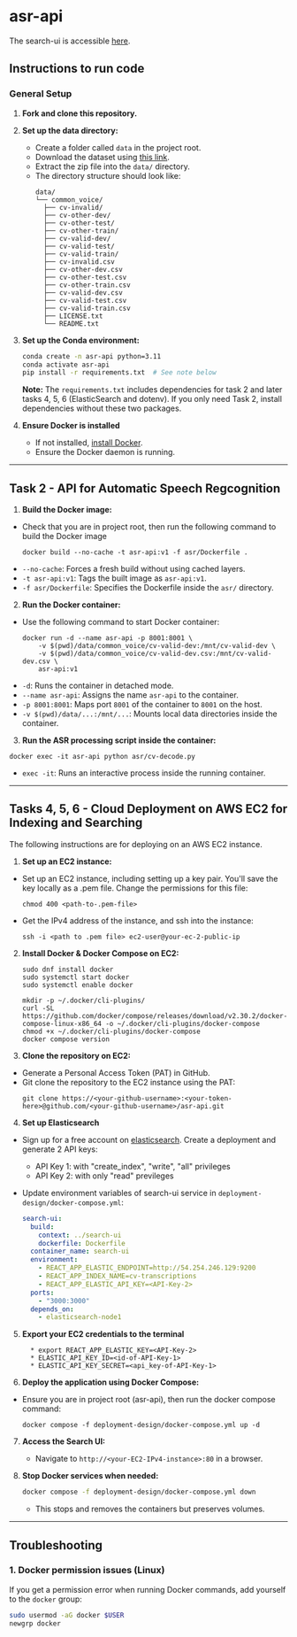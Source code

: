 # asr-api

The search-ui is accessible [here](http://54.254.246.129/).

## Instructions to run code

### General Setup

1. **Fork and clone this repository.**

2. **Set up the data directory:**

   - Create a folder called `data` in the project root.
   - Download the dataset using [this link](https://www.dropbox.com/scl/fi/i9yvfqpf7p8uye5o8k1sj/common_voice.zip?rlkey=lz3dtjuhekc3xw4jnoeoqy5yu\&dl=0).
   - Extract the zip file into the `data/` directory.
   - The directory structure should look like:
     ```
     data/
     └── common_voice/
       ├── cv-invalid/
       ├── cv-other-dev/
       ├── cv-other-test/
       ├── cv-other-train/
       ├── cv-valid-dev/
       ├── cv-valid-test/
       ├── cv-valid-train/
       ├── cv-invalid.csv
       ├── cv-other-dev.csv
       ├── cv-other-test.csv
       ├── cv-other-train.csv
       ├── cv-valid-dev.csv
       ├── cv-valid-test.csv
       ├── cv-valid-train.csv
       ├── LICENSE.txt
       └── README.txt
     ```

3. **Set up the Conda environment:**

   ```sh
   conda create -n asr-api python=3.11
   conda activate asr-api
   pip install -r requirements.txt  # See note below
   ```

   **Note:** The `requirements.txt` includes dependencies for task 2 and later tasks 4, 5, 6 (ElasticSearch and dotenv). If you only need Task 2, install dependencies without these two packages.

4. **Ensure Docker is installed**

   - If not installed, [install Docker](https://docs.docker.com/engine/install/).
   - Ensure the Docker daemon is running.

---

## Task 2 - API for Automatic Speech Regcognition

1. **Build the Docker image:**
* Check that you are in project root, then run the following command to build the Docker image
  ```
  docker build --no-cache -t asr-api:v1 -f asr/Dockerfile .
  ```
- `--no-cache`: Forces a fresh build without using cached layers.
- `-t asr-api:v1`: Tags the built image as `asr-api:v1`.
- `-f asr/Dockerfile`: Specifies the Dockerfile inside the `asr/` directory.
2. **Run the Docker container:**
* Use the following command to start Docker container:
  ```
  docker run -d --name asr-api -p 8001:8001 \
      -v $(pwd)/data/common_voice/cv-valid-dev:/mnt/cv-valid-dev \
      -v $(pwd)/data/common_voice/cv-valid-dev.csv:/mnt/cv-valid-dev.csv \
      asr-api:v1
  ```
- `-d`: Runs the container in detached mode.
- `--name asr-api`: Assigns the name `asr-api` to the container.
- `-p 8001:8001`: Maps port `8001` of the container to `8001` on the host.
- `-v $(pwd)/data/...:/mnt/...`: Mounts local data directories inside the container.


3. **Run the ASR processing script inside the container:**
  ```
  docker exec -it asr-api python asr/cv-decode.py
  ```
- `exec -it`: Runs an interactive process inside the running container.

---

## Tasks 4, 5, 6 - Cloud Deployment on AWS EC2 for Indexing and Searching
The following instructions are for deploying on an AWS EC2 instance.

1. **Set up an EC2 instance:**
* Set up an EC2 instance, including setting up a key pair. You'll save the key locally as a .pem file. Change the permissions for this file:
  ```
  chmod 400 <path-to-.pem-file>
  ```
* Get the IPv4 address of the instance, and ssh into the instance:
  ```
  ssh -i <path to .pem file> ec2-user@your-ec-2-public-ip
  ```
2. **Install Docker & Docker Compose on EC2:**
    ```
    sudo dnf install docker
    sudo systemctl start docker
    sudo systemctl enable docker
    ```

    ```
    mkdir -p ~/.docker/cli-plugins/
    curl -SL https://github.com/docker/compose/releases/download/v2.30.2/docker-compose-linux-x86_64 -o ~/.docker/cli-plugins/docker-compose
    chmod +x ~/.docker/cli-plugins/docker-compose
    docker compose version
    ```
3. **Clone the repository on EC2:**
* Generate a Personal Access Token (PAT) in GitHub.
* Git clone the repository to the EC2 instance using the PAT:
  ```
  git clone https://<your-github-username>:<your-token-here>@github.com/<your-github-username>/asr-api.git
  ```

4. **Set up Elasticsearch**
* Sign up for a free account on [elasticsearch](https://www.elastic.co/elasticsearch). Create a deployment and generate 2 API keys:
  * API Key 1: with "create_index", "write", "all" privileges
  * API Key 2: with only "read" previleges

* Update environment variables of search-ui service in `deployment-design/docker-compose.yml`:
     ```yaml
     search-ui:
       build:
         context: ../search-ui
         dockerfile: Dockerfile
       container_name: search-ui
       environment:
         - REACT_APP_ELASTIC_ENDPOINT=http://54.254.246.129:9200
         - REACT_APP_INDEX_NAME=cv-transcriptions
         - REACT_APP_ELASTIC_API_KEY=<API-Key-2>
       ports:
         - "3000:3000"
       depends_on:
         - elasticsearch-node1
     ```

5. **Export your EC2 credentials to the terminal**
    ```
      * export REACT_APP_ELASTIC_KEY=<API-Key-2>
      * ELASTIC_API_KEY_ID=<id-of-API-Key-1>
      * ELASTIC_API_KEY_SECRET=<api_key-of-API-Key-1>
      ```

6. **Deploy the application using Docker Compose:**
* Ensure you are in project root (asr-api), then run the docker compose command:
  ```
  docker compose -f deployment-design/docker-compose.yml up -d
  ```
7. **Access the Search UI:**

   - Navigate to `http://<your-EC2-IPv4-instance>:80` in a browser.

8. **Stop Docker services when needed:**

   ```sh
   docker compose -f deployment-design/docker-compose.yml down
   ```

   - This stops and removes the containers but preserves volumes.

---

## Troubleshooting

### 1. Docker permission issues (Linux)

If you get a permission error when running Docker commands, add yourself to the `docker` group:

```sh
sudo usermod -aG docker $USER
newgrp docker
```

